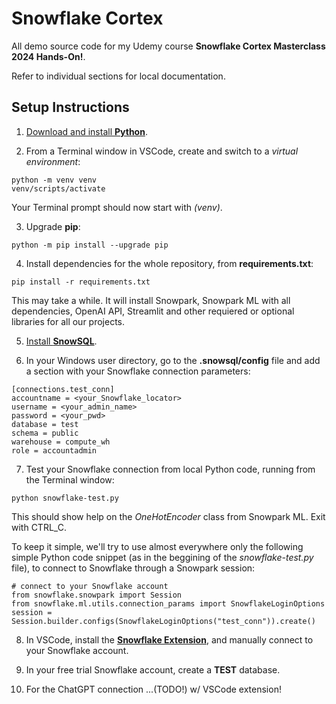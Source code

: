 # Snowflake Cortex

All demo source code for my Udemy course **Snowflake Cortex Masterclass 2024 Hands-On!**.  

Refer to individual sections for local documentation.  

## Setup Instructions

1) [Download and install **Python**](https://www.python.org/downloads/).

2) From a Terminal window in VSCode, create and switch to a *virtual environment*:

```
python -m venv venv
venv/scripts/activate
```

Your Terminal prompt should now start with *(venv)*.

3) Upgrade **pip**:

```
python -m pip install --upgrade pip
```

4) Install dependencies for the whole repository, from **requirements.txt**:

```
pip install -r requirements.txt
```

This may take a while. It will install Snowpark, Snowpark ML with all dependencies, OpenAI API, Streamlit and other requiered or optional libraries for all our projects.

5) [Install **SnowSQL**](https://docs.snowflake.com/en/user-guide/snowsql-install-config).

6) In your Windows user directory, go to the **.snowsql/config** file and add a section with your Snowflake connection parameters:

```
[connections.test_conn]
accountname = <your_Snowflake_locator>
username = <your_admin_name>
password = <your_pwd>
database = test
schema = public
warehouse = compute_wh
role = accountadmin
```

7) Test your Snowflake connection from local Python code, running from the Terminal window:

```
python snowflake-test.py
```

This should show help on the *OneHotEncoder* class from Snowpark ML. Exit with CTRL_C.

To keep it simple, we'll try to use almost everywhere only the following simple Python code snippet (as in the beggining of the *snowflake-test.py* file), to connect to Snowflake through a Snowpark session:

```
# connect to your Snowflake account
from snowflake.snowpark import Session
from snowflake.ml.utils.connection_params import SnowflakeLoginOptions
session = Session.builder.configs(SnowflakeLoginOptions("test_conn")).create()
```

8) In VSCode, install the [**Snowflake Extension**](https://docs.snowflake.com/en/user-guide/vscode-ext), and manually connect to your Snowflake account.

9) In your free trial Snowflake account, create a **TEST** database.

10) For the ChatGPT connection ...(TODO!) w/ VSCode extension!
